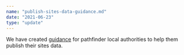```yaml
---
name: "publish-sites-data-guidance.md"
date: "2021-06-23"
type: "update"
---
```


We have created [guidance](https://digital-land.github.io/project/sites-pathfinders/publish-sites-data/) for pathfinder local authorities to help them publish their sites data.
